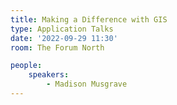 ```yaml
---
title: Making a Difference with GIS
type: Application Talks
date: '2022-09-29 11:30'
room: The Forum North

people:
    speakers:
        - Madison Musgrave
---
```

